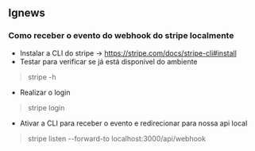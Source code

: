 ## Ignews


### Como receber o evento do webhook do stripe localmente
- Instalar a CLI do stripe -> https://stripe.com/docs/stripe-cli#install
- Testar para verificar se já está disponível do ambiente
> stripe -h 

- Realizar o login 
> stripe login

- Ativar a CLI para receber o evento e redirecionar para nossa api local
> stripe listen --forward-to localhost:3000/api/webhook
